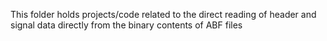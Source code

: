This folder holds projects/code related to the direct reading of header and signal data directly from the binary contents of ABF files
